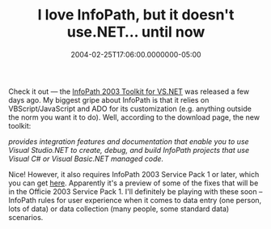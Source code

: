 ﻿---
title: I love InfoPath, but it doesn't use.NET… until now
date: "2004-02-25T17:06:00.0000000-05:00"
description: Check it out — the InfoPath 2003 Toolkit for VS.NET was released
featuredImage: img/i-love-infopath-but-it-doesnt-use-net…-until-now-featured.png
---

Check it out — the [InfoPath 2003 Toolkit for VS.NET](http://www.microsoft.com/downloads/details.aspx?familyid=7E9EBC57-E115-4CAC-9986-A712E22879BB&displaylang=en) was released a few days ago. My biggest gripe about InfoPath is that it relies on VBScript/JavaScript and ADO for its customization (e.g. anything outside the norm you want it to do). Well, according to the download page, the new toolkit:

*provides integration features and documentation that enable you to use Visual Studio.NET to create, debug, and build InfoPath projects that use Visual C# or Visual Basic.NET managed code.*

Nice! However, it also requires InfoPath 2003 Service Pack 1 or later, which you can get [here](http://www.microsoft.com/downloads/details.aspx?FamilyId=D5ADC839-73F4-4299-ABA0-E88C90B25144&displaylang=en). Apparently it's a preview of some of the fixes that will be in the Officie 2003 Service Pack 1. I'll definitely be playing with these soon – InfoPath rules for user experience when it comes to data entry (one person, lots of data) or data collection (many people, some standard data) scenarios.

